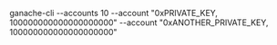 ganache-cli --accounts 10 --account "0xPRIVATE_KEY, 100000000000000000000" --account "0xANOTHER_PRIVATE_KEY, 100000000000000000000"
